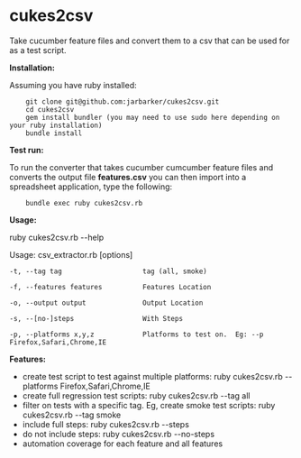 cukes2csv
============

Take cucumber feature files and convert them to a csv that can be used for as a test script.  

**Installation:**

Assuming you have ruby installed:

        git clone git@github.com:jarbarker/cukes2csv.git
        cd cukes2csv
        gem install bundler (you may need to use sudo here depending on your ruby installation)
        bundle install

        
**Test run:**

To run the converter that takes cucumber cumcumber feature files and converts the output file **features.csv** you can then import into a spreadsheet application, type the following:

        bundle exec ruby cukes2csv.rb


**Usage:**

ruby cukes2csv.rb --help

Usage: csv_extractor.rb [options]

    -t, --tag tag                    tag (all, smoke)
    
    -f, --features features          Features Location
    
    -o, --output output              Output Location
    
    -s, --[no-]steps                 With Steps
    
    -p, --platforms x,y,z            Platforms to test on.  Eg: --p Firefox,Safari,Chrome,IE

**Features:**

 * create test script to test against multiple platforms: ruby cukes2csv.rb --platforms Firefox,Safari,Chrome,IE
 * create full regression test scripts: ruby cukes2csv.rb --tag all
 * filter on tests with a specific tag.  Eg, create smoke test scripts: ruby cukes2csv.rb --tag smoke
 * include full steps: ruby cukes2csv.rb --steps
 * do not include steps: ruby cukes2csv.rb --no-steps
 * automation coverage for each feature and all features
    

